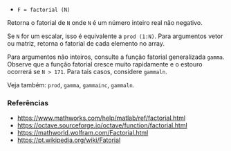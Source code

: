 - `F = factorial (N)`

Retorna o fatorial de `N` onde `N` é um número inteiro real não negativo.

Se `N` for um escalar, isso é equivalente a `prod (1:N)`. Para argumentos vetor
ou matriz, retorna o fatorial de cada elemento no array.

Para argumentos não inteiros, consulte a função fatorial generalizada `gamma`.
Observe que a função fatorial cresce muito rapidamente e o estouro ocorrerá se
`N > 171`. Para tais casos, considere `gammaln`.

Veja também: `prod`, `gamma`, `gammainc`, `gammaln`.

### Referências

- https://www.mathworks.com/help/matlab/ref/factorial.html
- https://octave.sourceforge.io/octave/function/factorial.html
- https://mathworld.wolfram.com/Factorial.html
- https://pt.wikipedia.org/wiki/Fatorial
